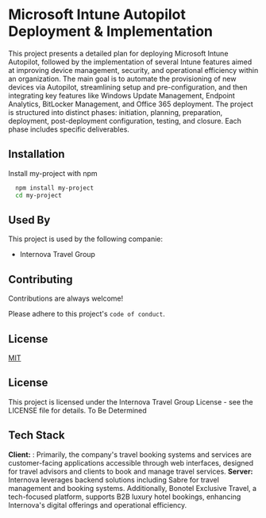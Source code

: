 

# Microsoft Intune Autopilot Deployment & Implementation

This project presents a detailed plan for deploying Microsoft Intune Autopilot, followed by the implementation of several Intune features aimed at improving device management, security, and operational efficiency within an organization. The main goal is to automate the provisioning of new devices via Autopilot, streamlining setup and pre-configuration, and then integrating key features like Windows Update Management, Endpoint Analytics, BitLocker Management, and Office 365 deployment. The project is structured into distinct phases: initiation, planning, preparation, deployment, post-deployment configuration, testing, and closure. Each phase includes specific deliverables. 


## Installation

Install my-project with npm

```bash
  npm install my-project
  cd my-project
```
    
## Used By

This project is used by the following companie:

- Internova Travel Group 



## Contributing

Contributions are always welcome!

Please adhere to this project's `code of conduct`.


## License

[MIT](https://choosealicense.com/licenses/mit/)

 ## License
This project is licensed under the Internova Travel Group License - see the LICENSE file for details. To Be Determined

## Tech Stack

**Client:** : Primarily, the company's travel booking systems and services are customer-facing applications accessible through web interfaces, designed for travel advisors and clients to book and manage travel services.
**Server:** Internova leverages backend solutions including Sabre for travel management and booking systems. Additionally, Bonotel Exclusive Travel, a tech-focused platform, supports B2B luxury hotel bookings, enhancing Internova's digital offerings and operational efficiency​.


